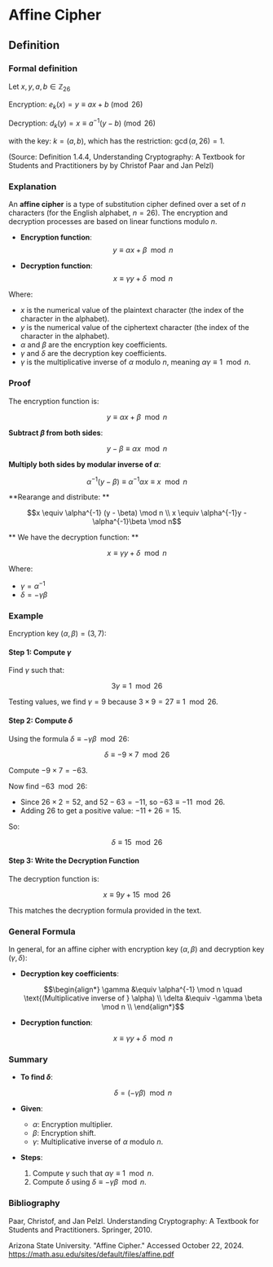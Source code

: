 # Affine Cipher

## Definition
### Formal definition

Let $x,y,a,b\in\mathbb{Z}_{26}$

Encryption: $e_k(x)=y\equiv ax+b \pmod{26}$

Decryption: $d_k(y)=x\equiv a^{-1}(y-b) \pmod{26}$

with the key: $k=(a,b)$, which has the restriction: $\gcd(a,26)=1$.

(Source: Definition 1.4.4, Understanding Cryptography: A Textbook for Students and Practitioners by by Christof Paar and Jan Pelzl)

### Explanation
An **affine cipher** is a type of substitution cipher defined over a set of $n$ characters (for the English alphabet, $n=26$). The encryption and decryption processes are based on linear functions modulo $n$.

- **Encryption function**:
  $$y \equiv \alpha x + \beta \mod n$$
  
- **Decryption function**:
  $$x \equiv \gamma y + \delta \mod n$$
  
Where:
- $x$ is the numerical value of the plaintext character (the index of the character in the alphabet).
- $y$ is the numerical value of the ciphertext character (the index of the character in the alphabet).
- $\alpha$ and $\beta$ are the encryption key coefficients.
- $\gamma$ and $\delta$ are the decryption key coefficients.
- $\gamma$ is the multiplicative inverse of $\alpha$ modulo $n$, meaning $\alpha \gamma \equiv 1 \mod n$.

### Proof

The encryption function is:

$$y \equiv \alpha x + \beta \mod n$$

**Subtract $\beta$ from both sides**:

$$y - \beta \equiv \alpha x \mod n$$

**Multiply both sides by modular inverse of $\alpha$**:

$$\alpha^{-1} (y - \beta) \equiv \alpha^{-1} \alpha x \equiv x \mod n$$

**Rearange and distribute: **

$$x \equiv \alpha^{-1} (y - \beta) \mod n \\
x \equiv \alpha^{-1}y - \alpha^{-1}\beta \mod n$$

** We have the decryption function: **

$$x \equiv \gamma y + \delta \mod n$$

Where:
- $\gamma = \alpha^{-1}$
- $\delta = -\gamma \beta$

### Example 

Encryption key $(\alpha, \beta) = (3, 7)$:

#### Step 1: Compute $\gamma$

Find $\gamma$ such that:

$$3 \gamma \equiv 1 \mod 26$$

Testing values, we find $\gamma = 9$ because $3 \times 9 = 27 \equiv 1 \mod 26$.

#### Step 2: Compute $\delta$

Using the formula $\delta \equiv -\gamma \beta \mod 26$:

$$\delta \equiv -9 \times 7 \mod 26$$

Compute $-9 \times 7 = -63$.

Now find $-63 \mod 26$:

- Since $26 \times 2 = 52$, and $52 - 63 = -11$, so $-63 \equiv -11 \mod 26$.
- Adding $26$ to get a positive value: $-11 + 26 = 15$.

So:

$$\delta \equiv 15 \mod 26$$

#### Step 3: Write the Decryption Function

The decryption function is:

$$x \equiv 9 y + 15 \mod 26$$

This matches the decryption formula provided in the text.

### General Formula

In general, for an affine cipher with encryption key $(\alpha, \beta)$ and decryption key $(\gamma, \delta)$:

- **Decryption key coefficients**:

  $$\begin{align*}
  \gamma &\equiv \alpha^{-1} \mod n \quad \text{(Multiplicative inverse of } \alpha) \\
  \delta &\equiv -\gamma \beta \mod n \\
  \end{align*}$$

- **Decryption function**:

  $$x \equiv \gamma y + \delta \mod n$$

### Summary

- **To find $\delta$**:

  $$\delta = (-\gamma \beta) \mod n$$

- **Given**:

  - $\alpha$: Encryption multiplier.
  - $\beta$: Encryption shift.
  - $\gamma$: Multiplicative inverse of $\alpha$ modulo $n$.

- **Steps**:

  1. Compute $\gamma$ such that $\alpha \gamma \equiv 1 \mod n$.
  2. Compute $\delta$ using $\delta \equiv -\gamma \beta \mod n$.
  
### Bibliography
Paar, Christof, and Jan Pelzl. Understanding Cryptography: A Textbook for Students and Practitioners. Springer, 2010.

Arizona State University. "Affine Cipher." Accessed October 22, 2024. https://math.asu.edu/sites/default/files/affine.pdf